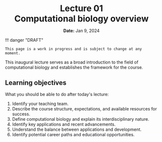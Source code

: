 <h1 style="margin-bottom: 0.4em; text-align: center;">
    <b>Lecture 01</b><br>
    Computational biology overview
</h1>
<p style="text-align: center;">
    <b>Date:</b> Jan 9, 2024
</p>

!!! danger "DRAFT"

    This page is a work in progress and is subject to change at any moment.

This inaugural lecture serves as a broad introduction to the field of computational biology and establishes the framework for the course.

## Learning objectives

What you should be able to do after today's lecture:

1.  Identify your teaching team.
2.  Describe the course structure, expectations, and available resources for success.
3.  Define computational biology and explain its interdisciplinary nature.
4.  Identify key applications and recent advancements.
5.  Understand the balance between applications and development.
6.  Identify potential career paths and educational opportunities.

<!-- ## Presentation

-   **View:** [slides.com/aalexmmaldonado/biosc1540-l01](https://slides.com/aalexmmaldonado/biosc1540-l01)
-   **Live link:** [slides.com/d/8v0rJC8/live](https://slides.com/d/8v0rJC8/live)
-   **Download:** [biosc1540-l01.pdf](/lectures/01/biosc1540-l01.pdf)

<iframe src="https://slides.com/aalexmmaldonado/biosc1540-l01/embed?byline=hidden&share=hidden" width="100%" height="600" title="BIOSC 1540: Lecture 01" scrolling="no" frameborder="0" webkitallowfullscreen mozallowfullscreen allowfullscreen></iframe> -->

<!--
Thoughts:

-   I was short about 15 minutes; maybe I was going to fast.
-   Some students said the career portion was helpful.
-   Essentially no questions.
-   Could go more in depth on the materials?
-   Probably should have mentioned brush up on fundamentals, or even gave a quick crash course to start next class.
-   Having the career at the beginning was weird, but useful.
-   People were very glad that coding was taken out of this class.
-   Definitely think that Python should be in replace of the special interests lectures.
-->
